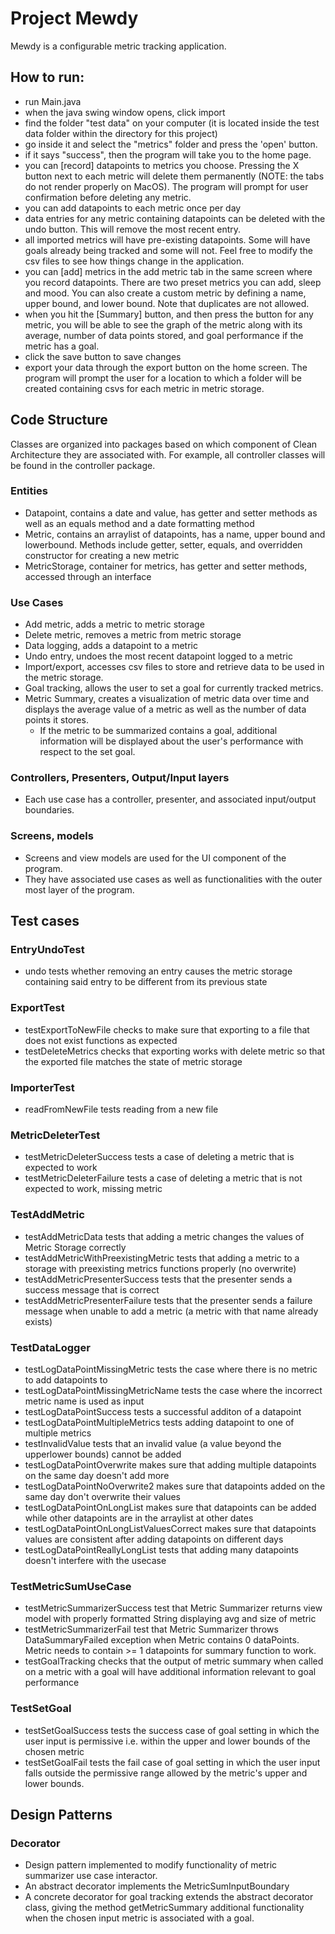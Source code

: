 # Project Mewdy

Mewdy is a configurable metric tracking application.

## How to run:
- run Main.java
- when the java swing window opens, click import
- find the folder "test data" on your computer (it is located inside the test data folder within the directory for this project)
- go inside it and select the "metrics" folder and press the 'open' button.
- if it says "success", then the program will take you to the home page.
- you can [record] datapoints to metrics you choose. Pressing the X button next to each metric will delete them permanently (NOTE: the tabs do not render properly on MacOS). The program will prompt for user confirmation before deleting any metric.
- you can add datapoints to each metric once per day
- data entries for any metric containing datapoints can be deleted with the undo button. This will remove the most recent entry.
- all imported metrics will have pre-existing datapoints. Some will have goals already being tracked and some will not. Feel free to modify the csv files to see how things change in the application.
- you can [add] metrics in the add metric tab in the same screen where you record datapoints. There are two preset metrics you can add, sleep and mood. You can also create a custom metric by defining a name, upper bound, and lower bound. Note that duplicates are not allowed.
- when you hit the [Summary] button, and then press the button for any metric, you will be able to see the graph of the metric along with its average, number of data points stored, and goal performance if the metric has a goal.
- click the save button to save changes 
- export your data through the export button on the home screen. The program will prompt the user for a location to which a folder will be created containing csvs for each metric in metric storage.

## Code Structure
Classes are organized into packages based on which component of Clean Architecture they are associated with. For example, all controller classes will be found in the controller package.

### Entities
- Datapoint, contains a date and value, has getter and setter methods as well as an equals method and a date formatting method
- Metric, contains an arraylist of datapoints, has a name, upper bound and lowerbound. Methods include getter, setter, equals, and overridden constructor for creating a new metric
- MetricStorage, container for metrics, has getter and setter methods, accessed through an interface
### Use Cases
- Add metric, adds a metric to metric storage
- Delete metric, removes a metric from metric storage
- Data logging, adds a datapoint to a metric
- Undo entry, undoes the most recent datapoint logged to a metric
- Import/export, accesses csv files to store and retrieve data to be used in the metric storage.
- Goal tracking, allows the user to set a goal for currently tracked metrics.
- Metric Summary, creates a visualization of metric data over time and displays the average value of a metric as well as the number of data points it stores.
  - If the metric to be summarized contains a goal, additional information will be displayed about the user's performance with respect to the set goal.
### Controllers, Presenters, Output/Input layers
- Each use case has a controller, presenter, and associated input/output boundaries.
### Screens, models
- Screens and view models are used for the UI component of the program. 
- They have associated use cases as well as functionalities with the outer most layer of the program.

## Test cases

### EntryUndoTest
- undo tests whether removing an entry causes the metric storage containing said entry to be different from its previous state

### ExportTest
- testExportToNewFile checks to make sure that exporting to a file that does not exist functions as expected
- testDeleteMetrics checks that exporting works with delete metric so that the exported file matches the state of metric storage

### ImporterTest
- readFromNewFile tests reading from a new file

### MetricDeleterTest
- testMetricDeleterSuccess tests a case of deleting a metric that is expected to work
- testMetricDeleterFailure tests a case of deleting a metric that is not expected to work, missing metric
### TestAddMetric
- testAddMetricData tests that adding a metric changes the values of Metric Storage correctly
- testAddMetricWithPreexistingMetric tests that adding a metric to a storage with preexisting metrics functions properly (no overwrite)
- testAddMetricPresenterSuccess tests that the presenter sends a success message that is correct
- testAddMetricPresenterFailure tests that the presenter sends a failure message when unable to add a metric (a metric with that name already exists)
### TestDataLogger
- testLogDataPointMissingMetric tests the case where there is no metric to add datapoints to
- testLogDataPointMissingMetricName tests the case where the incorrect metric name is used as input
- testLogDataPointSuccess tests a successful additon of a datapoint
- testLogDataPointMultipleMetrics tests adding datapoint to one of multiple metrics
- testInvalidValue tests that an invalid value (a value beyond the upperlower bounds) cannot be added
- testLogDataPointOverwrite makes sure that adding multiple datapoints on the same day doesn't add more
- testLogDataPointNoOverwrite2 makes sure that datapoints added on the same day don't overwrite their values
- testLogDataPointOnLongList makes sure that datapoints can be added while other datapoints are in the arraylist at other dates
- testLogDataPointOnLongListValuesCorrect makes sure that datapoints values are consistent after adding datapoints on different days
- testLogDataPointReallyLongList tests that adding many datapoints doesn't interfere with the usecase
### TestMetricSumUseCase
- testMetricSummarizerSuccess test that Metric Summarizer returns view model with properly formatted String displaying avg and size of metric
- testMetricSummarizerFail test that Metric Summarizer throws DataSummaryFailed exception when Metric contains 0 dataPoints. Metric needs to contain >= 1 datapoints for summary function to work.
- testGoalTracking checks that the output of metric summary when called on a metric with a goal will have additional information relevant to goal performance
### TestSetGoal
- testSetGoalSuccess tests the success case of goal setting in which the user input is permissive i.e. within the upper and lower bounds of the chosen metric
- testSetGoalFail tests the fail case of goal setting in which the user input falls outside the permissive range allowed by the metric's upper and lower bounds.


## Design Patterns

### Decorator
- Design pattern implemented to modify functionality of metric summarizer use case interactor. 
- An abstract decorator implements the MetricSumInputBoundary 
- A concrete decorator for goal tracking extends the abstract decorator class, giving the method getMetricSummary additional functionality when the chosen input metric is associated with a goal.
